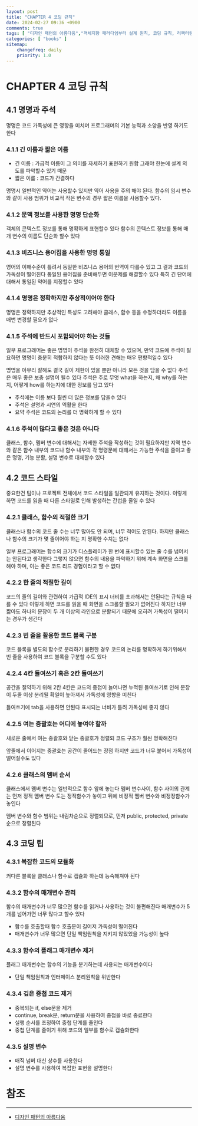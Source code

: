 ```yaml
---
layout: post
title: "CHAPTER 4 코딩 규칙"
date: 2024-02-27 09:36 +0900
comments: true
tags: [ "디자인 패턴의 아름다움","객체지향 패러다임부터 설계 원칙, 코딩 규칙, 리팩터링 기법, 디자인 패턴까지" ]
categories: [ "books" ]
sitemap:
    changefreq: daily
    priority: 1.0
---
```


# CHAPTER 4 코딩 규칙

## 4.1 명명과 주석
명명은 코드 가독성에 큰 영향을 미치며 프로그래머의 기본 능력과 소양을 반영 하기도 한다

### 4.1.1 긴 이름과 짧은 이름
* 긴 이름 : 가급적 이름이 그 의미를 자세하기 표현하기 원함 그래야 한눈에 설계 의도를 파악할수 있기 때문
* 짧은 이름 : 코드가 간결하다

명명시 일반적인 약어는 사용할수 있지만 약어 사용을 주의 해야 된다.
함수의 임시 변수와 같이 사용 범위가 비교적 작은 변수의 경우 짧은 이름을 사용할수 있다.

### 4.1.2 문맥 정보를 사용한 명명 단순화
객체의 콘텍스트 정보를 통해 명확하게 표현할수 있다
함수의 콘텍스트 정보를 통해 매개 변수의 이름도 단순화 할수 있다
### 4.1.3 비즈니스 용어집을 사용한 명명 통일 
영어의 이해수준이 틀려서 동일한 비즈니스 용어의 번역이 다를수 있고 그 결과 코드의 가독성이 떨어진다
통일된 용어집을 준비해두면 이문제를 해결할수 있다 특히 긴 단어에 대해서 통일된 약어를 지정할수 있다

### 4.1.4 명명은 정확하지만 추상적이어야 한다 
명명은 정확하지만 추상적인 특성도 고려해야 클래스, 함수 등을 수정하더라도 이름을 매번 변경할 필요가 없다

### 4.1.5 주석에 반드시 포함되어야 하는 것들 
일부 프로그래머는 좋은 명명이 주석을 완전히 대체할 수 있으며, 만약 코드에 주석이 필요하면 명명이 충분히 적합하지 않다는 뜻 이러한 견해는 매우 편향적일수 있다

명명을 아무리 잘해도 결국 길이 제한이 있을 뿐만 아니라 모든 것을 담을 수 없다
주석은 매우 좋은 보충 설명이 될수 있다
주석은 주로 무엇 what을 하는지, 왜 why를 하는지, 어떻게 how를 하는지에 대한 정보를 담고 있다

* 주석에는 이름 보다 훨씬 더 많은 정보를 담을수 있다
* 주석은 설명과 시연의 역활을 한다
* 요약 주석은 코드의 논리를 더 명확하게 할 수 있다

### 4.1.6 주석이 많다고 좋은 것은 아니다 
클래스, 함수, 멤버 변수에 대해서는 자세한 주석을 작성하는 것이 필요하지만 
지역 변수와 같은 함수 내부의 코드나 함수 내부의 각 명령문에 대해서는 가능한 주석을 줄이고 좋은 명명, 기능 분활, 설명 변수로 대체할수 있다

## 4.2 코드 스타일 
중요한건 팀이나 프로젝트 전체에서 코드 스타일을 일관되게 유지하는 것이다.
이렇게 하면 코드를 읽을 때 다른 스타일로 인해 발생하는 간섭을 줄일 수 있다

### 4.2.1 클래스, 함수의 적절한 크기 
클래스나 함수의 코드 줄 수는 너무 많아도 안 되며, 너무 적어도 안된다. 
하지만 클래스나 함수의 크기가 몇 줄이어야 하는 지 명확한 수치는 없다

일부 프로그래머는 함수의 크기가 디스플레이가 한 번에 표시할수 있는 줄 수를 넘어서는 안된다고 생각한다
그렇지 않으면 함수의 내용을 파악하기 위해 계속 화면을 스크롤해야 하며, 이는 좋은 코드 리드 경험이라고 할 수 없다

### 4.2.2 한 줄의 적절한 길이 
코드의 줄의 길이와 관련하여 가급적 IDE의 표시 너비를 초과해서는 안된다는 규칙을 따를 수 있다
이렇게 하면 코드를 읽을 때 화면을 스크롤할 필요가 없어진다
하지만 너무 짧아도 하나의 문장이 두 개 이상의 라인으로 분활되기 때문에 오히려 가독성이 떨어지는 경우가 생긴다

### 4.2.3 빈 줄을 활용한 코드 블록 구분 
코드 블록을 별도의 함수로 분리하기 불편한 경우 코드의 논리를 명확하게 하기위해서 빈 줄을 사용하여 코드 블록을 구분할 수도 있다

### 4.2.4 4칸 들여쓰기 혹은 2칸 들여쓰기 
공간을 절약하기 위해 2칸
4칸은 코드의 중첩이 늘어나면 누적된 들여쓰기로 인해 문장이 두줄 이상 분리될 확일이 높아져서 가독성에 영향을 미친다

들여쓰기에 tab을 사용하면 안된다 표시되는 너비가 틀려 가독성에 좋지 않다

### 4.2.5 여는 중괄호는 어디에 놓여야 할까 

새로운 줄에서 여는 중괄호와 닫는 중괄호가 정렬되 코드 구조가 훨씬 명확해진다

앞줄에서 이어지는 중괄호는 공간이 줄어드는 장점 하지만 코드가 너무 붙어서 가독성이 떨어질수도 있다 

### 4.2.6 클래스의 멤버 순서 

클래스에서 멤버 변수는 일반적으로 함수 앞에 놓는다
멤버 변수사이, 함수 사이의 관계는 먼저 정적 멤버 변수 도는 정적함수가 놓이고 뒤에 비정적 멤버 변수와 비정정함수가 놓인다

멤버 변수와 함수 범위는 내림차순으로 정렬되므로, 먼저 public, protected, private 순으로 정렬된다

## 4.3 코딩 팁 
### 4.3.1 복잡한 코드의 모듈화 
커다른 블록을 클래스나 함수로 캡슐화 하는데 능숙해져야 된다

### 4.3.2 함수의 매개변수 관리 
함수의 매개변수가 너무 많으면 함수를 읽거나 사용하는 것이 불편해진다
매개변수가 5개를 넘어가면 너무 많다고 할수 있다

* 함수를 호출할때 함수 호출문이 길어저 가독성이 떨어진다
* 매개변수가 너무 많으면 단일 책임원칙을 지키지 않았었을 가능성이 높다

### 4.3.3 함수의 플래그 매개변수 제거  
플래그 매개변수는 함수의 기능을 분기하는데 사용되는 매개변수이다

* 단일 책임원칙과 인터페이스 분리원칙을 위반한다

### 4.3.4 깊은 중첩 코드 제거 
* 중복되는 if, else문을 제거
* continue, break문, return문을 사용하여 중첩을 바로 종료한다
* 실행 순서를 조정하여 중첩 단계를 줄인다
* 중첩 단계를 줄이기 위해 코드의 일부를 함수로 캡슐화한다

### 4.3.5 설명 변수
* 매직 넘버 대신 상수를 사용한다
* 설명 변수를 사용하여 복잡한 표현을 설명한다


# 참조
-----

* [디자인 패턴의 아름다움](https://www.yes24.com/Product/Goods/118859035)
